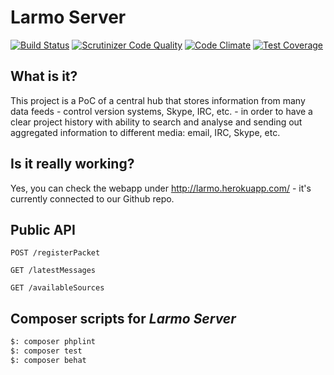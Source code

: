 # Larmo Server

[![Build Status](https://travis-ci.org/larmo-hub/larmo-server.svg?branch=master)](https://travis-ci.org/larmo-hub/larmo-server)
[![Scrutinizer Code Quality](https://scrutinizer-ci.com/g/larmo-hub/larmo-server/badges/quality-score.png?b=master)](https://scrutinizer-ci.com/g/larmo-hub/larmo-server/?branch=master)
[![Code Climate](https://codeclimate.com/github/larmo-hub/larmo-server/badges/gpa.svg)](https://codeclimate.com/github/larmo-hub/larmo-server)
[![Test Coverage](https://codeclimate.com/github/larmo-hub/larmo-server/badges/coverage.svg)](https://codeclimate.com/github/larmo-hub/larmo-server/coverage)

## What is it?

This project is a PoC of a central hub that stores information from many data feeds - control version systems, Skype, IRC, etc. - in order to have a clear project history with ability to search and analyse and sending out aggregated information to different media: email, IRC, Skype, etc.

## Is it really working?

Yes, you can check the webapp under http://larmo.herokuapp.com/ - it's currently connected to our Github repo.

## Public API

```
POST /registerPacket
```

```
GET /latestMessages
```

```
GET /availableSources
```

## Composer scripts for *Larmo Server*

```bash
$: composer phplint
$: composer test
$: composer behat
```